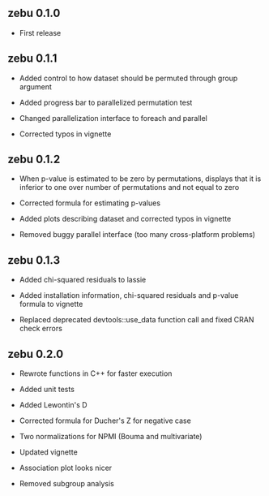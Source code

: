 zebu 0.1.0
----------------------------------------------------------------

* First release

zebu 0.1.1
----------------------------------------------------------------

* Added control to how dataset should be permuted through group argument

* Added progress bar to parallelized permutation test

* Changed parallelization interface to foreach and parallel

* Corrected typos in vignette

zebu 0.1.2
----------------------------------------------------------------

* When p-value is estimated to be zero by permutations, displays that it is inferior to one over number of permutations and not equal to zero

* Corrected formula for estimating p-values

* Added plots describing dataset and corrected typos in vignette

* Removed buggy parallel interface (too many cross-platform problems)

zebu 0.1.3
----------------------------------------------------------------

* Added chi-squared residuals to lassie

* Added installation information, chi-squared residuals and p-value formula to vignette

* Replaced deprecated devtools::use_data function call and fixed CRAN check errors

zebu 0.2.0
----------------------------------------------------------------

* Rewrote functions in C++ for faster execution

* Added unit tests

* Added Lewontin's D

* Corrected formula for Ducher's Z for negative case

* Two normalizations for NPMI (Bouma and multivariate)

* Updated vignette

* Association plot looks nicer

* Removed subgroup analysis
